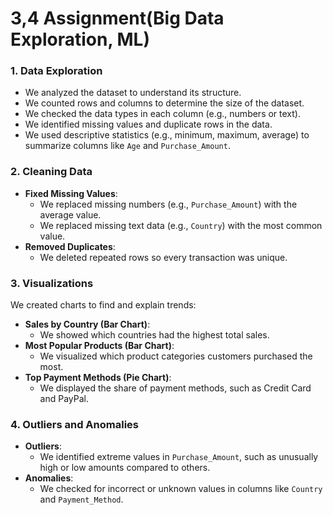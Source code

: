 # 3,4 Assignment(Big Data Exploration, ML)

### **1. Data Exploration**
- We analyzed the dataset to understand its structure.
- We counted rows and columns to determine the size of the dataset.
- We checked the data types in each column (e.g., numbers or text).
- We identified missing values and duplicate rows in the data.
- We used descriptive statistics (e.g., minimum, maximum, average) to summarize columns like `Age` and `Purchase_Amount`.

### **2. Cleaning Data**
- **Fixed Missing Values**:
  - We replaced missing numbers (e.g., `Purchase_Amount`) with the average value.
  - We replaced missing text data (e.g., `Country`) with the most common value.
- **Removed Duplicates**:
  - We deleted repeated rows so every transaction was unique.

### **3. Visualizations**
We created charts to find and explain trends:
- **Sales by Country (Bar Chart)**:
  - We showed which countries had the highest total sales.
- **Most Popular Products (Bar Chart)**:
  - We visualized which product categories customers purchased the most.
- **Top Payment Methods (Pie Chart)**:
  - We displayed the share of payment methods, such as Credit Card and PayPal.


### **4. Outliers and Anomalies**
- **Outliers**:
  - We identified extreme values in `Purchase_Amount`, such as unusually high or low amounts compared to others.
- **Anomalies**:
  - We checked for incorrect or unknown values in columns like `Country` and `Payment_Method`.

